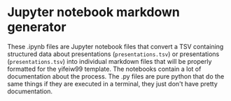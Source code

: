 # Jupyter notebook markdown generator

These .ipynb files are Jupyter notebook files that convert a TSV containing structured data about presentations (`presentations.tsv`) or presentations (`presentations.tsv`) into individual markdown files that will be properly formatted for the yifeiw99 template. The notebooks contain a lot of documentation about the process. The .py files are pure python that do the same things if they are executed in a terminal, they just don't have pretty documentation.





